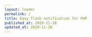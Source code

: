 ```yaml
---
layout: leader
permalink: /
title: Easy flash notification for PHP
published_at: 2020-11-28
updated_at: 2020-11-28
---
```

